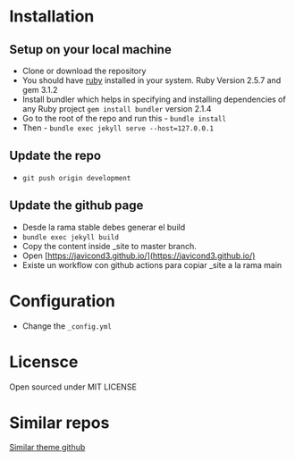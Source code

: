 

# Installation 

## Setup on your local machine
 * Clone or download the repository
 * You should have [ruby](https://www.ruby-lang.org/en/) installed in your system. Ruby Version 2.5.7 and gem 3.1.2
 * Install bundler which helps in specifying and installing dependencies of any Ruby project ```gem install bundler``` version 2.1.4
 * Go to the root of the repo and run this - ```bundle install```
 * Then - ```bundle exec jekyll serve --host=127.0.0.1```

## Update the repo
 * ``` git push origin development ```

## Update the github page
 * Desde la rama stable debes generar el build
 * ```bundle exec jekyll build```
 * Copy the content inside _site to master branch.  
 * Open [https://javicond3.github.io/](https://javicond3.github.io/)
 * Existe un workflow con github actions para copiar _site a la rama main




# Configuration 
 * Change the ```_config.yml```
 
 
# Licensce

Open sourced under MIT LICENSE


# Similar repos
[Similar theme github](https://github.com/thinker3197/ink)